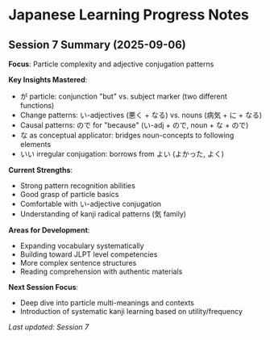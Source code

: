 # Japanese Learning Progress Notes

## Session 7 Summary (2025-09-06)

**Focus**: Particle complexity and adjective conjugation patterns

**Key Insights Mastered**:
- が particle: conjunction "but" vs. subject marker (two different functions)
- Change patterns: い-adjectives (悪く + なる) vs. nouns (病気 + に + なる)
- Causal patterns: ので for "because" (い-adj + ので, noun + な + ので)
- な as conceptual applicator: bridges noun-concepts to following elements
- いい irregular conjugation: borrows from よい (よかった, よく)

**Current Strengths**:
- Strong pattern recognition abilities
- Good grasp of particle basics
- Comfortable with い-adjective conjugation
- Understanding of kanji radical patterns (気 family)

**Areas for Development**:
- Expanding vocabulary systematically
- Building toward JLPT level competencies
- More complex sentence structures
- Reading comprehension with authentic materials

**Next Session Focus**: 
- Deep dive into particle multi-meanings and contexts
- Introduction of systematic kanji learning based on utility/frequency

*Last updated: Session 7*
